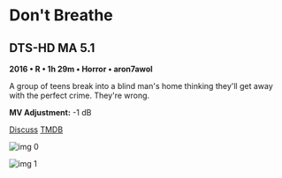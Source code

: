 # Don't Breathe

## DTS-HD MA 5.1

**2016 • R • 1h 29m • Horror • aron7awol**

A group of teens break into a blind man's home thinking they'll get away with the perfect crime. They're wrong.

**MV Adjustment:** -1 dB

[Discuss](https://www.avsforum.com/threads/bass-eq-for-filtered-movies.2995212/post-58173264)  [TMDB](300669)

![img 0](https://i.imgur.com/GoElnHY.jpg)

![img 1](https://i.imgur.com/KpPI3t9.png)

